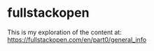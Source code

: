 # fullstackopen
This is my exploration of the content at: https://fullstackopen.com/en/part0/general_info